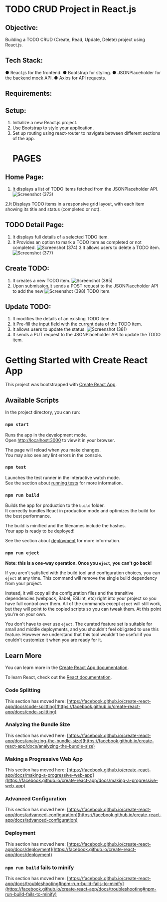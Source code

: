 # TODO CRUD Project in React.js
## Objective:
Building  a TODO CRUD (Create, Read, Update, Delete) project using React.js.
## Tech Stack:
● React.js for the frontend.
● Bootstrap for styling.
● JSONPlaceholder for the backend mock API.
● Axios for API requests.
## Requirements:
## Setup:
1. Initialize a new React.js project.
2. Use Bootstrap to style your application.
3. Set up routing using react-router to navigate between different sections of the app.
   # PAGES
## Home Page:
1. It displays a list of TODO items fetched from the JSONPlaceholder API.
   ![Screenshot (373)](https://github.com/SatyaDevi-Amujala/TODO-JSONPlaceHolder/assets/133928428/7e8fdd75-5614-40cd-81ce-820435133eae)

2.It Displays TODO items in a responsive grid layout, with each item showing its title and
status (completed or not).
## TODO Detail Page:
1. It displays full details of a selected TODO item.
2. It Provides an option to mark a TODO item as completed or not completed.
   ![Screenshot (374)](https://github.com/SatyaDevi-Amujala/TODO-JSONPlaceHolder/assets/133928428/40945f81-5e3d-4873-a3c5-c490cc006ce8)
3.It allows users to delete a TODO item.
![Screenshot (377)](https://github.com/SatyaDevi-Amujala/TODO-JSONPlaceHolder/assets/133928428/d66b2f86-c862-49cb-badb-00748310dc6f)
## Create TODO:
1. It creates a new TODO item.
   ![Screenshot (385)](https://github.com/SatyaDevi-Amujala/TODO-JSONPlaceHolder/assets/133928428/9e8581b2-f468-4c9d-b3ce-47eec77ccc06)
2. Upon submission,It sends a POST request to the JSONPlaceholder API to add the new
   ![Screenshot (398)](https://github.com/SatyaDevi-Amujala/TODO-JSONPlaceHolder/assets/133928428/84e5bc82-c1c3-4e13-bded-42b4abd06421)
TODO item.
## Update TODO:
1. It modifies the details of an existing TODO item.
2. It Pre-fill the input field with the current data of the TODO item.
3. It allows users to update the status.
![Screenshot (381)](https://github.com/SatyaDevi-Amujala/TODO-JSONPlaceHolder/assets/133928428/f62b1aec-4ec1-42c2-a08b-c08492d20227)
4. It sends a PUT request to the JSONPlaceholder API to update the TODO item.

# Getting Started with Create React App

This project was bootstrapped with [Create React App](https://github.com/facebook/create-react-app).

## Available Scripts

In the project directory, you can run:

### `npm start`

Runs the app in the development mode.\
Open [http://localhost:3000](http://localhost:3000) to view it in your browser.

The page will reload when you make changes.\
You may also see any lint errors in the console.

### `npm test`

Launches the test runner in the interactive watch mode.\
See the section about [running tests](https://facebook.github.io/create-react-app/docs/running-tests) for more information.

### `npm run build`

Builds the app for production to the `build` folder.\
It correctly bundles React in production mode and optimizes the build for the best performance.

The build is minified and the filenames include the hashes.\
Your app is ready to be deployed!

See the section about [deployment](https://facebook.github.io/create-react-app/docs/deployment) for more information.

### `npm run eject`

**Note: this is a one-way operation. Once you `eject`, you can't go back!**

If you aren't satisfied with the build tool and configuration choices, you can `eject` at any time. This command will remove the single build dependency from your project.

Instead, it will copy all the configuration files and the transitive dependencies (webpack, Babel, ESLint, etc) right into your project so you have full control over them. All of the commands except `eject` will still work, but they will point to the copied scripts so you can tweak them. At this point you're on your own.

You don't have to ever use `eject`. The curated feature set is suitable for small and middle deployments, and you shouldn't feel obligated to use this feature. However we understand that this tool wouldn't be useful if you couldn't customize it when you are ready for it.

## Learn More

You can learn more in the [Create React App documentation](https://facebook.github.io/create-react-app/docs/getting-started).

To learn React, check out the [React documentation](https://reactjs.org/).

### Code Splitting

This section has moved here: [https://facebook.github.io/create-react-app/docs/code-splitting](https://facebook.github.io/create-react-app/docs/code-splitting)

### Analyzing the Bundle Size

This section has moved here: [https://facebook.github.io/create-react-app/docs/analyzing-the-bundle-size](https://facebook.github.io/create-react-app/docs/analyzing-the-bundle-size)

### Making a Progressive Web App

This section has moved here: [https://facebook.github.io/create-react-app/docs/making-a-progressive-web-app](https://facebook.github.io/create-react-app/docs/making-a-progressive-web-app)

### Advanced Configuration

This section has moved here: [https://facebook.github.io/create-react-app/docs/advanced-configuration](https://facebook.github.io/create-react-app/docs/advanced-configuration)

### Deployment

This section has moved here: [https://facebook.github.io/create-react-app/docs/deployment](https://facebook.github.io/create-react-app/docs/deployment)

### `npm run build` fails to minify

This section has moved here: [https://facebook.github.io/create-react-app/docs/troubleshooting#npm-run-build-fails-to-minify](https://facebook.github.io/create-react-app/docs/troubleshooting#npm-run-build-fails-to-minify)
